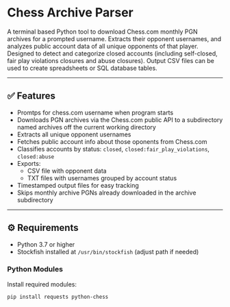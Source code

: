# Chess Archive Parser

A terminal based Python tool to download Chess.com monthly PGN archives for a prompted username. Extracts their opponent usernames, and analyzes public account data of all unique opponents of that player. Designed to detect and categorize closed accounts (including self-closed, fair play violations closures and abuse closures). Output CSV files can be used to create spreadsheets or SQL database tables.

---

## ✅ Features

- Promtps for chess.com username when program starts
- Downloads PGN archives via the Chess.com public API to a subdirectory named archives off the current working directory
- Extracts all unique opponent usernames
- Fetches public account info about those oponents from Chess.com
- Classifies accounts by status: `closed`, `closed:fair_play_violations`, `closed:abuse`
- Exports:
  - CSV file with opponent data
  - TXT files with usernames grouped by account status
- Timestamped output files for easy tracking
- Skips monthly archive PGNs already downloaded in the archive subdirectory

---

## ⚙️ Requirements

- Python 3.7 or higher
- Stockfish installed at `/usr/bin/stockfish` (adjust path if needed)

### Python Modules

Install required modules:

```bash
pip install requests python-chess

